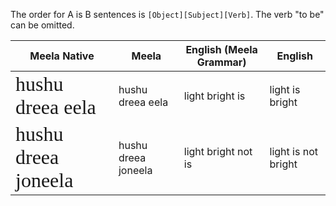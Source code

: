 The order for A is B sentences is `[Object][Subject][Verb]`. 
The verb "to be" can be omitted.

| Meela Native                                                                 | Meela               | English (Meela Grammar) | English             |
| ---------------------------------------------------------------------------- | ------------------- | ----------------------- | ------------------- |
| <span style="font-family: Meela; font-size: 32px">hushu dreea eela</span>    | hushu dreea eela    | light bright is         | light is bright     |
| <span style="font-family: Meela; font-size: 32px">hushu dreea joneela</span> | hushu dreea joneela | light bright not is     | light is not bright |
